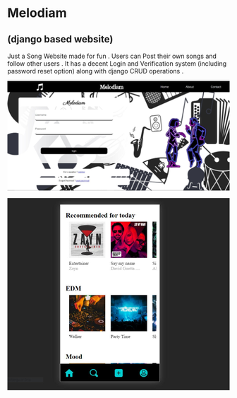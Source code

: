 # Melodiam
## (django based website)

Just a Song Website made for fun . Users can Post their own songs and follow other users . 
It has a decent Login and Verification system (including password reset option)
 along with django CRUD operations .
 
![](https://github.com/Joe-Sin7h/Melodiam/blob/main/Capture.JPG?raw=True)

![](https://github.com/Joe-Sin7h/Melodiam/blob/main/Capture1.JPG?raw=True)
